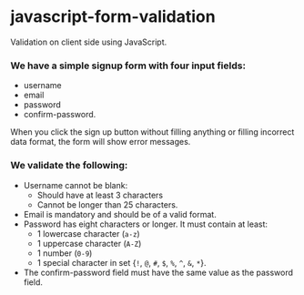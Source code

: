 # javascript-form-validation
Validation on client side using JavaScript.   
### We have a simple signup form with four input fields:  
- username
- email
- password  
- confirm-password.

When you click the sign up button without filling anything or
filling incorrect data format, the form will show error messages.

### We validate the following:  
* Username cannot be blank:
  * Should have at least 3 characters
  * Cannot be longer than 25 characters.
* Email is mandatory and should be of a valid format.
* Password has eight characters or longer. It must contain at least: 
  * 1 lowercase character (`a-z`)
  * 1 uppercase character (`A-Z`)
  * 1 number (`0-9`)
  * 1 special character in set {`!`, `@`, `#`, `$`, `%`, `^`, `&`, `*`}.
* The confirm-password field must have the same value as the password field.
